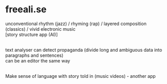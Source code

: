 # freeali.se

unconventional rhythm (jazz) / rhyming (rap) / layered composition (classics) / vivid electronic music<br/>
[story structure app (AI)]<br/><br/>

text analyser can detect propaganda (divide long and ambiguous data into paragraphs and sentences)<br/>
can be an editor the same way<br/><br/>

Make sense of language with story told in (music videos) - another app
